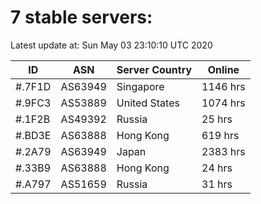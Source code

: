 # 7 stable servers:

Latest update at: Sun May 03 23:10:10 UTC 2020

| ID | ASN | Server Country | Online |
| -- | --- | -------------- | ------ |
| #.7F1D | AS63949 | Singapore | 1146 hrs |
| #.9FC3 | AS53889 | United States | 1074 hrs |
| #.1F2B | AS49392 | Russia | 25 hrs |
| #.BD3E | AS63888 | Hong Kong | 619 hrs |
| #.2A79 | AS63949 | Japan | 2383 hrs |
| #.33B9 | AS63888 | Hong Kong | 24 hrs |
| #.A797 | AS51659 | Russia | 31 hrs |

